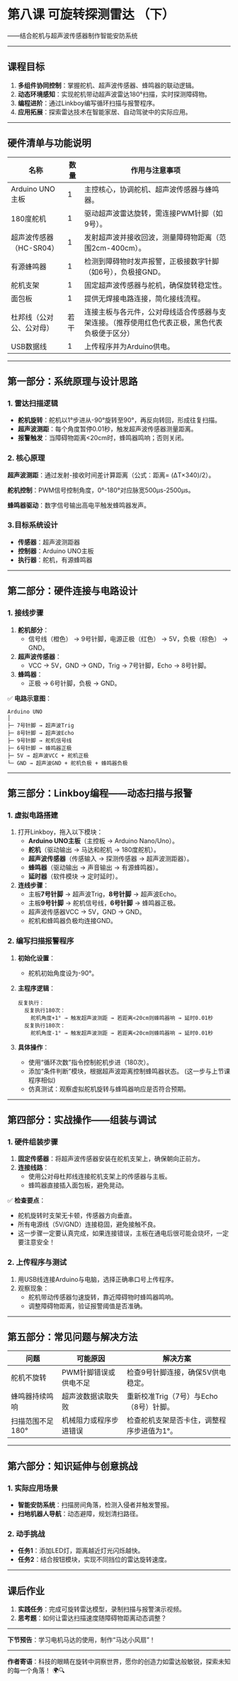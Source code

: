 # 第八课 可旋转探测雷达 （下） 
——结合舵机与超声波传感器制作智能安防系统  

---

## **课程目标**  
1. **多组件协同控制**：掌握舵机、超声波传感器、蜂鸣器的联动逻辑。  
2. **动态环境感知**：实现舵机带动超声波雷达180°扫描，实时探测障碍物。  
3. **编程进阶**：通过Linkboy编写循环扫描与报警程序。  
4. **应用拓展**：探索雷达技术在智能家居、自动驾驶中的实际应用。  

---

## **硬件清单与功能说明**  
| 名称                     | 数量 | 作用与注意事项                                               |
| ------------------------ | ---- | ------------------------------------------------------------ |
| Arduino UNO主板          | 1    | 主控核心，协调舵机、超声波传感器与蜂鸣器。                   |
| 180度舵机                | 1    | 驱动超声波雷达旋转，需连接PWM针脚（如9号）。                 |
| 超声波传感器（HC-SR04）  | 1    | 发射超声波并接收回波，测量障碍物距离（范围2cm-400cm）。      |
| 有源蜂鸣器               | 1    | 检测到障碍物时发声报警，正极接数字针脚（如6号），负极接GND。 |
| 舵机支架                 | 1    | 固定超声波传感器与舵机，确保旋转稳定性。                     |
| 面包板                   | 1    | 提供无焊接电路连接，简化接线流程。                           |
| 杜邦线（公对公、公对母） | 若干 | 连接主板与各元件，公对母线适合传感器与支架连接。（推荐使用红色代表正极，黑色代表负极便于区分） |
| USB数据线                | 1    | 上传程序并为Arduino供电。                                    |

---

## **第一部分：系统原理与设计思路**  
### **1. 雷达扫描逻辑**  
- **舵机旋转**：舵机以1°步进从-90°旋转至90°，再反向转回，形成往复扫描。  
- **超声波测距**：每个角度暂停0.01秒，触发超声波传感器测量距离。  
- **报警触发**：当障碍物距离<20cm时，蜂鸣器鸣响；否则关闭。  

### **2. 核心原理**  
**超声波测距**：通过发射-接收时间差计算距离（公式：距离= (ΔT×340)/2）。  

**舵机控制**：PWM信号控制角度，0°-180°对应脉宽500μs-2500μs。  

**蜂鸣器驱动**：数字信号输出高电平触发蜂鸣器发声。  

### 3.目标系统设计

- **传感器**：超声波测距器
- **控制器**：Arduino UNO主板
- **执行器**：舵机，有源蜂鸣器

---

## **第二部分：硬件连接与电路设计**  
### **1. 接线步骤**  
1. **舵机部分**：  
   - 信号线（橙色） → 9号针脚，电源正极（红色） → 5V，负极（棕色） → GND。  
2. **超声波传感器**：  
   - VCC → 5V，GND → GND，Trig → 7号针脚，Echo → 8号针脚。  
3. **蜂鸣器**：  
   - 正极 → 6号针脚，负极 → GND。  

✅ **电路示意图**：  
```  
Arduino UNO  
│  
├─ 7号针脚 → 超声波Trig  
├─ 8号针脚 → 超声波Echo  
├─ 9号针脚 → 舵机信号线  
├─ 6号针脚 → 蜂鸣器正极  
├─ 5V → 超声波VCC + 舵机正极  
└─ GND → 超声波GND + 舵机负极 + 蜂鸣器负极  
```

---

## **第三部分：Linkboy编程——动态扫描与报警**  
### **1. 虚拟电路搭建**  
1. 打开Linkboy，拖入以下模块：  
   - **Arduino UNO主板**（主控板 → Arduino Nano/Uno）。  
   - **舵机**（驱动输出 → 马达和舵机 → 180度舵机）。  
   - **超声波传感器**（传感输入 → 探测传感器 → 超声波测距器）。  
   - **蜂鸣器**（驱动输出 → 声音输出 → 有源蜂鸣器）。  
   - **延时器**（软件模块 → 定时延时）。  
2. **连线步骤**：  
   - 主板**7号针脚** → 超声波Trig，**8号针脚** → 超声波Echo。  
   - 主板**9号针脚** → 舵机信号线，**6号针脚** → 蜂鸣器正极。  
   - 超声波传感器VCC → 5V，GND → GND。
   - 舵机和蜂鸣器负极均连接GND。

### **2. 编写扫描报警程序**  
1. **初始化设置**：  
   
   - 舵机初始角度设为-90°。  
2. **主程序逻辑**：  
   
   ```plaintext  
   反复执行：  
     反复执行180次：  
       舵机角度+1° → 触发超声波测距 → 若距离<20cm则蜂鸣器响 → 延时0.01秒  
     反复执行180次：  
       舵机角度-1° → 触发超声波测距 → 若距离<20cm则蜂鸣器响 → 延时0.01秒  
   ```
3. **具体操作**：  
   
   - 使用“循环次数”指令控制舵机步进（180次）。  
   - 添加“条件判断”模块，根据超声波距离控制蜂鸣器状态。  (这一步与上节课程序相似)
   - 仿真测试：观察虚拟舵机旋转与蜂鸣器响应是否符合预期。  

---

## **第四部分：实战操作——组装与调试**  
### **1. 硬件组装步骤**  
1. **固定传感器**：将超声波传感器安装在舵机支架上，确保朝向正前方。  
2. **连接线路**：  
   - 使用公对母杜邦线连接舵机支架上的传感器与主板。  
   - 蜂鸣器直接插入面包板，避免晃动。  

✅ **检查要点**：  
- 舵机旋转时支架无卡顿，传感器方向垂直。  
- 所有电源线（5V/GND）连接稳固，避免接触不良。
- 这一步骤一定要认真完成，如果连接错误，主板在通电后很可能会烧坏，一定要注意安全！  

### **2. 上传程序与测试**  
1. 用USB线连接Arduino与电脑，选择正确串口号上传程序。  
2. 观察现象：  
   - 舵机带动传感器匀速旋转，靠近障碍物时蜂鸣器鸣响。  
   - 调整障碍物距离，验证报警阈值是否准确。  

---

## **第五部分：常见问题与解决方法**  
| 问题             | 可能原因               | 解决方案                                   |
| ---------------- | ---------------------- | ------------------------------------------ |
| 舵机不旋转       | PWM针脚错误或供电不足  | 检查9号针脚连接，确保5V供电稳定。          |
| 蜂鸣器持续鸣响   | 超声波数据读取失败     | 重新校准Trig（7号）与Echo（8号）针脚。     |
| 扫描范围不足180° | 机械阻力或程序步进错误 | 检查舵机支架是否卡住，调整程序步进值为1°。 |

---

## **第六部分：知识延伸与创意挑战**  
### **1. 实际应用场景**  
- **智能安防系统**：扫描房间角落，检测入侵者并触发警报。  
- **扫地机器人导航**：动态避障，规划清扫路径。  

### **2. 动手挑战**  
- **任务1**：添加LED灯，距离越近灯光闪烁越快。  
- **任务2**：结合按钮模块，实现不同挡位的雷达旋转速度。  

---

## **课后作业**  
1. **实践任务**：完成可旋转雷达模型，录制扫描与报警演示视频。  
2. **思考题**：如何让雷达扫描速度随障碍物距离动态调整？  

---

**下节预告**：学习电机马达的使用，制作“马达小风扇”！  

---
**作者寄语**：科技的眼睛在旋转中洞察世界，愿你的创造力如雷达般敏锐，探索未知的每一个角落！ 🌍🔍